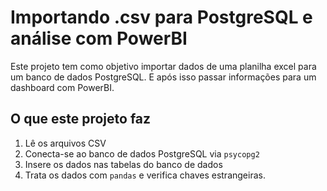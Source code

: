 # Importando .csv para PostgreSQL e análise com PowerBI

Este projeto tem como objetivo importar dados de uma planilha excel para um banco de dados PostgreSQL. E após isso passar informações para um dashboard com PowerBI.

## O que este projeto faz

1. Lê os arquivos CSV
2. Conecta-se ao banco de dados PostgreSQL via `psycopg2`
3. Insere os dados nas tabelas do banco de dados
4. Trata os dados com `pandas` e verifica chaves estrangeiras.
